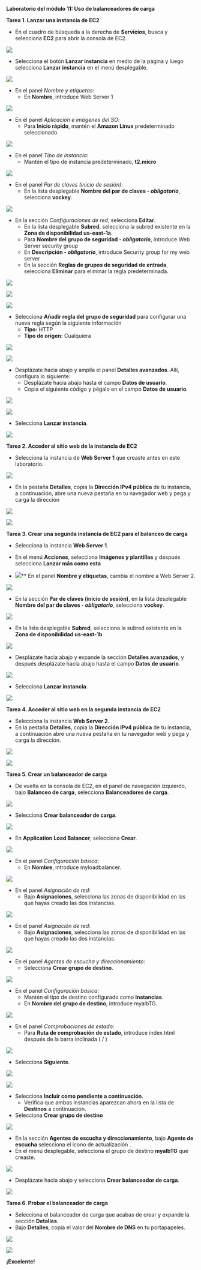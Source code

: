 ﻿**Laboratorio del módulo 11: Uso de balanceadores de carga**

**Tarea 1. Lanzar una instancia de EC2**

- En el cuadro de búsqueda a la derecha de **Servicios**, busca y selecciona **EC2** para abrir la consola de EC2.

![](Aspose.Words.1f680561-9e50-4d8e-aa11-f1af1dedd288.001.png)

- Selecciona el botón **Lanzar instancia** en medio de la página y luego selecciona **Lanzar instancia** en el menú desplegable.

![](Aspose.Words.1f680561-9e50-4d8e-aa11-f1af1dedd288.002.png)

- En el panel *Nombre y etiquetas*:
  - En **Nombre**, introduce Web Server 1

![](Aspose.Words.1f680561-9e50-4d8e-aa11-f1af1dedd288.003.png)

- En el panel *Aplicación e imágenes del SO*:
  - Para **Inicio rápido**, mantén el **Amazon Linux** predeterminado seleccionado

![](Aspose.Words.1f680561-9e50-4d8e-aa11-f1af1dedd288.004.png)

- En el panel *Tipo de instancia*:
  - Mantén el tipo de instancia predeterminado, **t2.micro**

![](Aspose.Words.1f680561-9e50-4d8e-aa11-f1af1dedd288.005.png)

- En el panel *Par de claves (inicio de sesión)*:
  - En la lista desplegable **Nombre del par de claves - *obligatorio***, selecciona **vockey**.

![](Aspose.Words.1f680561-9e50-4d8e-aa11-f1af1dedd288.006.png)

- En la sección *Configuraciones de red*, selecciona **Editar**.
  - En la lista desplegable **Subred**, selecciona la subred existente en la **Zona de disponibilidad us-east-1a**.
  - Para **Nombre del grupo de seguridad - *obligatorio***, introduce Web Server security group
  - En **Descripción - *obligatorio***, introduce Security group for my web server
  - En la sección **Reglas de grupos de seguridad de entrada**, selecciona **Eliminar** para eliminar la regla predeterminada.

![](Aspose.Words.1f680561-9e50-4d8e-aa11-f1af1dedd288.007.png)

![](Aspose.Words.1f680561-9e50-4d8e-aa11-f1af1dedd288.008.png)

![](Aspose.Words.1f680561-9e50-4d8e-aa11-f1af1dedd288.009.png)

- Selecciona **Añadir regla del grupo de seguridad** para configurar una nueva regla según la siguiente información
  - **Tipo:** HTTP
  - **Tipo de origen:** Cualquiera

![](Aspose.Words.1f680561-9e50-4d8e-aa11-f1af1dedd288.010.png)

![](Aspose.Words.1f680561-9e50-4d8e-aa11-f1af1dedd288.011.png)

- Desplázate hacia abajo y amplía el panel **Detalles avanzados**. Allí, configura lo siguiente:
  - Desplázate hacia abajo hasta el campo **Datos de usuario**.
  - Copia el siguiente código y pégalo en el campo **Datos de usuario**.

![](Aspose.Words.1f680561-9e50-4d8e-aa11-f1af1dedd288.012.png)

![](Aspose.Words.1f680561-9e50-4d8e-aa11-f1af1dedd288.013.png)

- Selecciona **Lanzar instancia**.

![](Aspose.Words.1f680561-9e50-4d8e-aa11-f1af1dedd288.014.png)

**Tarea 2. Acceder al sitio web de la instancia de EC2**

- Selecciona la instancia de **Web Server 1** que creaste antes en este laboratorio.

![](Aspose.Words.1f680561-9e50-4d8e-aa11-f1af1dedd288.015.png)

- En la pestaña **Detalles**, copia la **Dirección IPv4 pública** de tu instancia, a continuación, abre una nueva pestaña en tu navegador web y pega y carga la dirección

![](Aspose.Words.1f680561-9e50-4d8e-aa11-f1af1dedd288.016.png)

![](Aspose.Words.1f680561-9e50-4d8e-aa11-f1af1dedd288.017.png)

**Tarea 3. Crear una segunda instancia de EC2 para el balanceo de carga**

- Selecciona la instancia **Web Server 1**.
- En el menú **Acciones**, selecciona **Imágenes y plantillas** y después selecciona **Lanzar más como esta**

- ![](Aspose.Words.1f680561-9e50-4d8e-aa11-f1af1dedd288.018.png)**
  En el panel **Nombre y etiquetas**, cambia el nombre a Web Server 2.

![](Aspose.Words.1f680561-9e50-4d8e-aa11-f1af1dedd288.019.png)

- En la sección **Par de claves (inicio de sesión)**, en la lista desplegable **Nombre del par de claves - *obligatorio***, selecciona **vockey**.

![](Aspose.Words.1f680561-9e50-4d8e-aa11-f1af1dedd288.020.png)

- En la lista desplegable **Subred**, selecciona la subred existente en la **Zona de disponibilidad us-east-1b**.

![](Aspose.Words.1f680561-9e50-4d8e-aa11-f1af1dedd288.021.png)

- Desplázate hacia abajo y expande la sección **Detalles avanzados**, y después desplázate hacia abajo hasta el campo **Datos de usuario**.

![](Aspose.Words.1f680561-9e50-4d8e-aa11-f1af1dedd288.022.png)

- Selecciona **Lanzar instancia**.

![](Aspose.Words.1f680561-9e50-4d8e-aa11-f1af1dedd288.023.png)

**Tarea 4. Acceder al sitio web en la segunda instancia de EC2**

- Selecciona la instancia **Web Server 2**.
- En la pestaña **Detalles**, copia la **Dirección IPv4 pública** de tu instancia, a continuación abre una nueva pestaña en tu navegador web y pega y carga la dirección.

![](Aspose.Words.1f680561-9e50-4d8e-aa11-f1af1dedd288.024.png)

![](Aspose.Words.1f680561-9e50-4d8e-aa11-f1af1dedd288.025.png)

**Tarea 5. Crear un balanceador de carga**

- De vuelta en la consola de EC2, en el panel de navegación izquierdo, bajo **Balanceo de carga**, selecciona **Balanceadores de carga**.

![](Aspose.Words.1f680561-9e50-4d8e-aa11-f1af1dedd288.026.png)

- Selecciona **Crear balanceador de carga**.

![](Aspose.Words.1f680561-9e50-4d8e-aa11-f1af1dedd288.027.png)

- En **Application Load Balancer**, selecciona **Crear**.

![](Aspose.Words.1f680561-9e50-4d8e-aa11-f1af1dedd288.028.png)

- En el panel *Configuración básica*:
  - En **Nombre**, introduce myloadbalancer.

![](Aspose.Words.1f680561-9e50-4d8e-aa11-f1af1dedd288.029.png)

- En el panel *Asignación de red*:
  - Bajo **Asignaciones**, selecciona las zonas de disponibilidad en las que hayas creado las dos instancias.

![](Aspose.Words.1f680561-9e50-4d8e-aa11-f1af1dedd288.030.png)

- En el panel *Asignación de red*:
  - Bajo **Asignaciones**, selecciona las zonas de disponibilidad en las que hayas creado las dos instancias.

![](Aspose.Words.1f680561-9e50-4d8e-aa11-f1af1dedd288.031.png)

- En el panel *Agentes de escucha y direccionamiento*:
  - Selecciona **Crear grupo de destino**.

![](Aspose.Words.1f680561-9e50-4d8e-aa11-f1af1dedd288.032.png)

- En el panel *Configuración básica*:
  - Mantén el tipo de destino configurado como **Instancias**.
  - En **Nombre del grupo de destino**, introduce myalbTG.

![](Aspose.Words.1f680561-9e50-4d8e-aa11-f1af1dedd288.033.png)

- En el panel *Comprobaciones de estado*:
  - Para **Ruta de comprobación de estado**, introduce index.html después de la barra inclinada ( / )

![](Aspose.Words.1f680561-9e50-4d8e-aa11-f1af1dedd288.034.png)

- Selecciona **Siguiente**.

![](Aspose.Words.1f680561-9e50-4d8e-aa11-f1af1dedd288.035.png)

![](Aspose.Words.1f680561-9e50-4d8e-aa11-f1af1dedd288.036.png)

- Selecciona **Incluir como pendiente a continuación**.
  - Verifica que ambas instancias aparezcan ahora en la lista de **Destinos** a continuación.
- Selecciona **Crear grupo de destino**

![](Aspose.Words.1f680561-9e50-4d8e-aa11-f1af1dedd288.037.png)

- En la sección **Agentes de escucha y direccionamiento**, bajo **Agente de escucha** selecciona el icono de actualización .
- En el menú desplegable, selecciona el grupo de destino **myalbTG** que creaste.

![](Aspose.Words.1f680561-9e50-4d8e-aa11-f1af1dedd288.038.png)

- Desplázate hacia abajo y selecciona **Crear balanceador de carga**.

![](Aspose.Words.1f680561-9e50-4d8e-aa11-f1af1dedd288.039.png)

**Tarea 6. Probar el balanceador de carga**

- Selecciona el balanceador de carga que acabas de crear y expande la sección **Detalles**.
- Bajo **Detalles**, copia el valor del **Nombre de DNS** en tu portapapeles.

![](Aspose.Words.1f680561-9e50-4d8e-aa11-f1af1dedd288.040.png)

![](Aspose.Words.1f680561-9e50-4d8e-aa11-f1af1dedd288.041.png)

**¡Excelente!**

